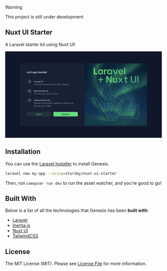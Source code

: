> [!WARNING]
> This project is still under development

## Nuxt UI Starter

A Laravel starter kit using Nuxt UI!

![Alt text](.github/preview.png)

## Installation

You can use the [Laravel Installer](https://laravel.com/docs#installing-php) to install Genesis.

```bash
laravel new my-app --using=stursby/nuxt-ui-starter
```

Then, run `comopser run dev` to run the asset watcher, and you're good to go!

## Built With

Below is a list of all the technologies that Genesis has been **built with**:

- [Laravel](https://laravel.com)
- [Inertia.js](https://inertiajs.com)
- [Nuxt UI](https://ui.nuxt.com)
- [TailwindCSS](https://tailwindcss.com)

## License

The MIT License (MIT). Please see [License File](https://github.com/stursby/nuxt-ui-starter/blob/main/LICENSE) for more information.
